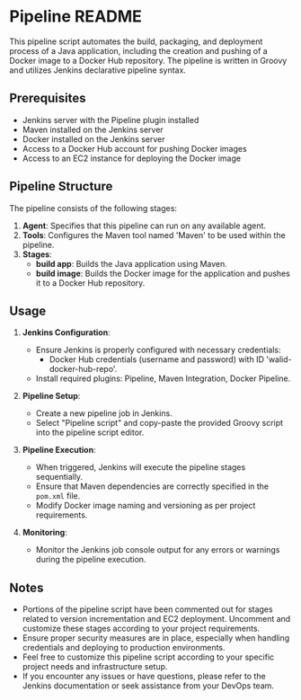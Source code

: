 # Pipeline README

This pipeline script automates the build, packaging, and deployment process of a Java application, including the creation and pushing of a Docker image to a Docker Hub repository. The pipeline is written in Groovy and utilizes Jenkins declarative pipeline syntax.

## Prerequisites

- Jenkins server with the Pipeline plugin installed
- Maven installed on the Jenkins server
- Docker installed on the Jenkins server
- Access to a Docker Hub account for pushing Docker images
- Access to an EC2 instance for deploying the Docker image

## Pipeline Structure

The pipeline consists of the following stages:

1. **Agent**: Specifies that this pipeline can run on any available agent.
2. **Tools**: Configures the Maven tool named 'Maven' to be used within the pipeline.
3. **Stages**:
    - **build app**: Builds the Java application using Maven.
    - **build image**: Builds the Docker image for the application and pushes it to a Docker Hub repository.

## Usage

1. **Jenkins Configuration**:
    - Ensure Jenkins is properly configured with necessary credentials:
        - Docker Hub credentials (username and password) with ID 'walid-docker-hub-repo'.
    - Install required plugins: Pipeline, Maven Integration, Docker Pipeline.

2. **Pipeline Setup**:
    - Create a new pipeline job in Jenkins.
    - Select "Pipeline script" and copy-paste the provided Groovy script into the pipeline script editor.

3. **Pipeline Execution**:
    - When triggered, Jenkins will execute the pipeline stages sequentially.
    - Ensure that Maven dependencies are correctly specified in the `pom.xml` file.
    - Modify Docker image naming and versioning as per project requirements.

4. **Monitoring**:
    - Monitor the Jenkins job console output for any errors or warnings during the pipeline execution.

## Notes

- Portions of the pipeline script have been commented out for stages related to version incrementation and EC2 deployment. Uncomment and customize these stages according to your project requirements.
- Ensure proper security measures are in place, especially when handling credentials and deploying to production environments.
- Feel free to customize this pipeline script according to your specific project needs and infrastructure setup.
- If you encounter any issues or have questions, please refer to the Jenkins documentation or seek assistance from your DevOps team.
